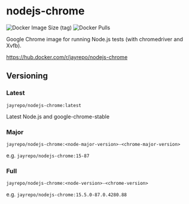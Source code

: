 # nodejs-chrome

![Docker Image Size (tag)](https://img.shields.io/docker/image-size/jayrepo/nodejs-chrome/latest?color=yellow)
![Docker Pulls](https://img.shields.io/docker/pulls/jayrepo/nodejs-chrome?color=red)

Google Chrome image for running Node.js tests (with chromedriver and Xvfb).

https://hub.docker.com/r/jayrepo/nodejs-chrome

## Versioning

### Latest
`jayrepo/nodejs-chrome:latest`

Latest Node.js and google-chrome-stable

### Major
`jayrepo/nodejs-chrome:<node-major-version>-<chrome-major-version>`

e.g. `jayrepo/nodejs-chrome:15-87`

### Full
`jayrepo/nodejs-chrome:<node-version>-<chrome-version>`

e.g. `jayrepo/nodejs-chrome:15.5.0-87.0.4280.88`
